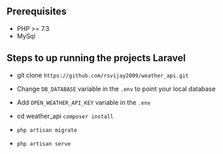 ## Prerequisites

- PHP >= 7.3
- MySql

## Steps to up running the projects Laravel

- git clone `https://github.com/rsvijay2009/weather_api.git`

- Change `DB_DATABASE` variable in the `.env` to point your local database

- Add `OPEN_WEATHER_API_KEY` variable in the `.env`

- cd weather_api `composer install`

- `php artisan migrate`

- `php artisan serve`
